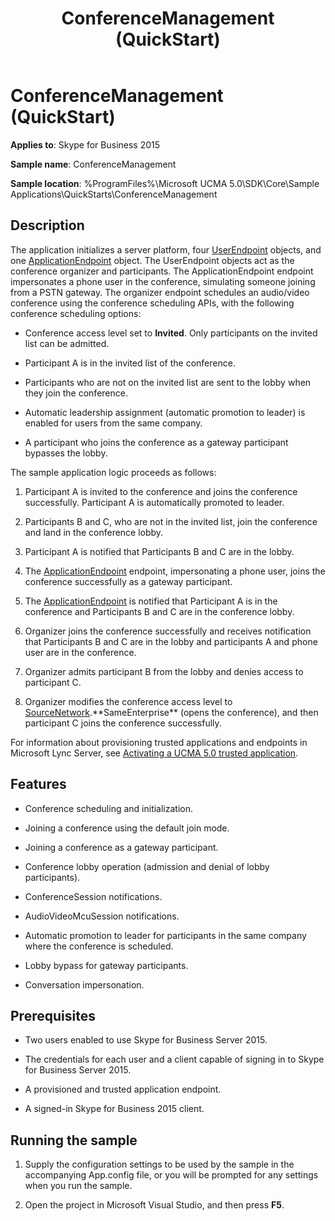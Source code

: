 ﻿---
title: ConferenceManagement (QuickStart)
TOCTitle: ConferenceManagement (QuickStart)
ms:assetid: 0e7252c6-1677-4b10-8713-1326830ab9e1
ms:mtpsurl: https://msdn.microsoft.com/library/Dn454817(v=office.16)
ms:contentKeyID: 65240092
ms.date: 07/27/2015
mtps_version: v=office.16
---

# ConferenceManagement (QuickStart)

**Applies to**: Skype for Business 2015

**Sample name**: ConferenceManagement

**Sample location**: %ProgramFiles%\\Microsoft UCMA 5.0\\SDK\\Core\\Sample Applications\\QuickStarts\\ConferenceManagement

## Description

The application initializes a server platform, four [UserEndpoint](/dotnet/api/microsoft.rtc.collaboration.userendpoint) objects, and one [ApplicationEndpoint](/dotnet/api/microsoft.rtc.collaboration.applicationendpoint) object. The UserEndpoint objects act as the conference organizer and participants. The ApplicationEndpoint endpoint impersonates a phone user in the conference, simulating someone joining from a PSTN gateway. The organizer endpoint schedules an audio/video conference using the conference scheduling APIs, with the following conference scheduling options:

  - Conference access level set to **Invited**. Only participants on the invited list can be admitted.

  - Participant A is in the invited list of the conference.

  - Participants who are not on the invited list are sent to the lobby when they join the conference.

  - Automatic leadership assignment (automatic promotion to leader) is enabled for users from the same company.

  - A participant who joins the conference as a gateway participant bypasses the lobby.

The sample application logic proceeds as follows:

1.  Participant A is invited to the conference and joins the conference successfully. Participant A is automatically promoted to leader.

2.  Participants B and C, who are not in the invited list, join the conference and land in the conference lobby.

3.  Participant A is notified that Participants B and C are in the lobby.

4.  The [ApplicationEndpoint](/dotnet/api/microsoft.rtc.collaboration.applicationendpoint) endpoint, impersonating a phone user, joins the conference successfully as a gateway participant.

5.  The [ApplicationEndpoint](/dotnet/api/microsoft.rtc.collaboration.applicationendpoint) is notified that Participant A is in the conference and Participants B and C are in the conference lobby.

6.  Organizer joins the conference successfully and receives notification that Participants B and C are in the lobby and participants A and phone user are in the conference.

7.  Organizer admits participant B from the lobby and denies access to participant C.

8.  Organizer modifies the conference access level to [SourceNetwork](https://msdn.microsoft.com/library/hh385294\(v=office.16\)).**SameEnterprise** (opens the conference), and then participant C joins the conference successfully.

For information about provisioning trusted applications and endpoints in Microsoft Lync Server, see [Activating a UCMA 5.0 trusted application](activating-a-ucma-5-0-trusted-application.md).

## Features

  - Conference scheduling and initialization.

  - Joining a conference using the default join mode.

  - Joining a conference as a gateway participant.

  - Conference lobby operation (admission and denial of lobby participants).

  - ConferenceSession notifications.

  - AudioVideoMcuSession notifications.

  - Automatic promotion to leader for participants in the same company where the conference is scheduled.

  - Lobby bypass for gateway participants.

  - Conversation impersonation.

## Prerequisites

  - Two users enabled to use Skype for Business Server 2015.

  - The credentials for each user and a client capable of signing in to Skype for Business Server 2015.

  - A provisioned and trusted application endpoint.

  - A signed-in Skype for Business 2015 client.

## Running the sample

1.  Supply the configuration settings to be used by the sample in the accompanying App.config file, or you will be prompted for any settings when you run the sample.

2.  Open the project in Microsoft Visual Studio, and then press **F5**.

